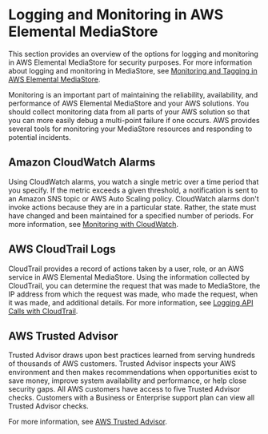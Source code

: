 # Logging and Monitoring in AWS Elemental MediaStore<a name="incident-response"></a>

This section provides an overview of the options for logging and monitoring in AWS Elemental MediaStore for security purposes\. For more information about logging and monitoring in MediaStore, see [Monitoring and Tagging in AWS Elemental MediaStore](monitoring.md)\.

Monitoring is an important part of maintaining the reliability, availability, and performance of AWS Elemental MediaStore and your AWS solutions\. You should collect monitoring data from all parts of your AWS solution so that you can more easily debug a multi\-point failure if one occurs\. AWS provides several tools for monitoring your MediaStore resources and responding to potential incidents\.

## Amazon CloudWatch Alarms<a name="incident-response-cloudwatch-alarms"></a>

Using CloudWatch alarms, you watch a single metric over a time period that you specify\. If the metric exceeds a given threshold, a notification is sent to an Amazon SNS topic or AWS Auto Scaling policy\. CloudWatch alarms don't invoke actions because they are in a particular state\. Rather, the state must have changed and been maintained for a specified number of periods\. For more information, see [Monitoring with CloudWatch](monitoring-cloudwatch.md)\.

## AWS CloudTrail Logs<a name="incident-response-cloudtrail-logs"></a>

CloudTrail provides a record of actions taken by a user, role, or an AWS service in AWS Elemental MediaStore\. Using the information collected by CloudTrail, you can determine the request that was made to MediaStore, the IP address from which the request was made, who made the request, when it was made, and additional details\. For more information, see [Logging API Calls with CloudTrail](logging-using-cloudtrail.md)\.

## AWS Trusted Advisor<a name="incident-response-trust-advisor"></a>

Trusted Advisor draws upon best practices learned from serving hundreds of thousands of AWS customers\. Trusted Advisor inspects your AWS environment and then makes recommendations when opportunities exist to save money, improve system availability and performance, or help close security gaps\. All AWS customers have access to five Trusted Advisor checks\. Customers with a Business or Enterprise support plan can view all Trusted Advisor checks\.

For more information, see [AWS Trusted Advisor](https://docs.aws.amazon.com/awssupport/latest/user/getting-started.html#trusted-advisor)\.